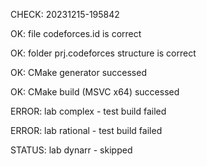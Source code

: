 CHECK: 20231215-195842
OK: file codeforces.id is correct
OK: folder prj.codeforces structure is correct
OK: CMake generator successed
OK: CMake build (MSVC x64) successed
ERROR: lab complex - test build failed
ERROR: lab rational - test build failed
STATUS: lab dynarr - skipped

